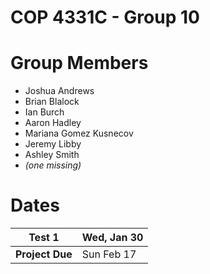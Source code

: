 # COP 4331C - Group 10

# Group Members

-   Joshua Andrews
-   Brian Blalock
-   Ian Burch
-   Aaron Hadley
-   Mariana Gomez Kusnecov
-   Jeremy Libby
-   Ashley Smith
-   *(one missing)*

# Dates

|    Test 1     | Wed, Jan 30|  
|---------------|------------|
|**Project Due**| Sun Feb 17 |